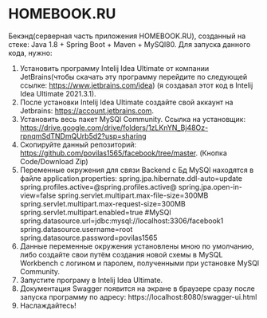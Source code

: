 # HOMEBOOK.RU
Бекэнд(серверная часть приложения HOMEBOOK.RU), созданный на стеке: Java 1.8 + Spring Boot + Maven + MySQl80.
Для запуска данного кода, нужно:
1) Установить программу Intelij Idea Ultimate от компании JetBrains(чтобы скачать эту программу перейдите по следующей ссылке: https://www.jetbrains.com/idea) (я создавал этот код в Intelij Idea Ultimate 2021.3.1).
2) После установки Intelij Idea Ultimate создайте свой аккаунт на Jetbrains: https://account.jetbrains.com.
3) Установить весь пакет MySQl Community. Ссылка на установщик: https://drive.google.com/drive/folders/1zLKnYN_Bj48Oz-rpnqmSdTNDmQUrb5d2?usp=sharing
4) Cкопируйте данный репозиторий: https://github.com/povilas1565/facebook/tree/master. (Кнопка Code/Download Zip)
5) Переменные окружения для связи Backend с Бд MySQl находятся в файле application.properties:
spring.jpa.hibernate.ddl-auto=update
spring.profiles.active=@spring.profiles.active@
spring.jpa.open-in-view=false
spring.servlet.multipart.max-file-size=300MB
spring.servlet.multipart.max-request-size=300MB
spring.servlet.multipart.enabled=true
#MySQl
spring.datasource.url=jdbc:mysql://localhost:3306/facebook1
spring.datasource.username=root
spring.datasource.password=povilas1565
6) Данные переменные окружения установлены мною по умолчанию, либо создайте свои путём создания новой схемы в MySQL Workbench c логином и паролем, полученными при установке MySQl Community.
7) Запустите програму в Intelij Idea Ultimate.
8) Документация Swagger появится на экране в браузере сразу после запуска программу по адресу: https://localhost:8080/swagger-ui.html
9) Наслаждайтесь!

